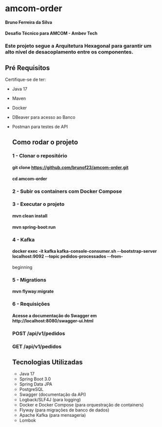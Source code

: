 # amcom-order
#### Bruno Ferreira da Silva
#### Desafio Técnico para AMCOM - Ambev Tech

### Este projeto segue a Arquitetura Hexagonal para garantir um alto nível de desacoplamento entre os componentes.

## Pré Requisitos

Certifique-se de ter:
- Java 17
- Maven
- Docker
- DBeaver para acesso ao Banco
- Postman para testes de API

  ## Como rodar o projeto
  ### 1 - Clonar o repositório
  #### git clone https://github.com/brunof23/amcom-order.git
  #### cd amcom-order
  ### 2 - Subir os containers com Docker Compose
  ### 3 - Executar o projeto
  #### mvn clean install
  #### mvn spring-boot:run
  ### 4 - Kafka
  #### docker exec -it kafka kafka-console-consumer.sh --bootstrap-server localhost:9092 --topic pedidos-processados --from- 
  beginning
  ### 5 - Migrations
  #### mvn flyway:migrate

  ### 6 - Requisições
  #### Acesse a documentação do Swagger em http://localhost:8080/swagger-ui.html

  ### POST /api/v1/pedidos
  ### GET /api/v1/pedidos

  ## Tecnologias Utilizadas
  - Java 17
  - Spring Boot 3.0
  - Spring Data JPA
  - PostgreSQL
  - Swagger (documentação da API)
  - Logback/SLF4J (para logging)
  - Docker e Docker Compose (para orquestração de containers)
  - Flyway (para migrações de banco de dados)
  - Apache Kafka (para mensageria)
  - Lombok
